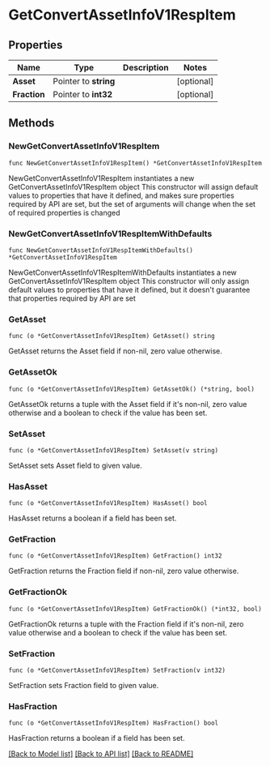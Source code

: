 # GetConvertAssetInfoV1RespItem

## Properties

Name | Type | Description | Notes
------------ | ------------- | ------------- | -------------
**Asset** | Pointer to **string** |  | [optional] 
**Fraction** | Pointer to **int32** |  | [optional] 

## Methods

### NewGetConvertAssetInfoV1RespItem

`func NewGetConvertAssetInfoV1RespItem() *GetConvertAssetInfoV1RespItem`

NewGetConvertAssetInfoV1RespItem instantiates a new GetConvertAssetInfoV1RespItem object
This constructor will assign default values to properties that have it defined,
and makes sure properties required by API are set, but the set of arguments
will change when the set of required properties is changed

### NewGetConvertAssetInfoV1RespItemWithDefaults

`func NewGetConvertAssetInfoV1RespItemWithDefaults() *GetConvertAssetInfoV1RespItem`

NewGetConvertAssetInfoV1RespItemWithDefaults instantiates a new GetConvertAssetInfoV1RespItem object
This constructor will only assign default values to properties that have it defined,
but it doesn't guarantee that properties required by API are set

### GetAsset

`func (o *GetConvertAssetInfoV1RespItem) GetAsset() string`

GetAsset returns the Asset field if non-nil, zero value otherwise.

### GetAssetOk

`func (o *GetConvertAssetInfoV1RespItem) GetAssetOk() (*string, bool)`

GetAssetOk returns a tuple with the Asset field if it's non-nil, zero value otherwise
and a boolean to check if the value has been set.

### SetAsset

`func (o *GetConvertAssetInfoV1RespItem) SetAsset(v string)`

SetAsset sets Asset field to given value.

### HasAsset

`func (o *GetConvertAssetInfoV1RespItem) HasAsset() bool`

HasAsset returns a boolean if a field has been set.

### GetFraction

`func (o *GetConvertAssetInfoV1RespItem) GetFraction() int32`

GetFraction returns the Fraction field if non-nil, zero value otherwise.

### GetFractionOk

`func (o *GetConvertAssetInfoV1RespItem) GetFractionOk() (*int32, bool)`

GetFractionOk returns a tuple with the Fraction field if it's non-nil, zero value otherwise
and a boolean to check if the value has been set.

### SetFraction

`func (o *GetConvertAssetInfoV1RespItem) SetFraction(v int32)`

SetFraction sets Fraction field to given value.

### HasFraction

`func (o *GetConvertAssetInfoV1RespItem) HasFraction() bool`

HasFraction returns a boolean if a field has been set.


[[Back to Model list]](../README.md#documentation-for-models) [[Back to API list]](../README.md#documentation-for-api-endpoints) [[Back to README]](../README.md)


